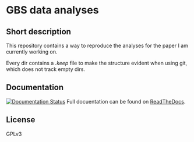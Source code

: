 # GBS data analyses

## Short description
This repository contains a way to reproduce the analyses for the paper I am currently working on.

Every dir contains a *.keep* file to make the structure evident when using git, which does not track empty dirs.

## Documentation
[![Documentation Status](https://readthedocs.org/projects/gbs-data-analysis/badge/?version=latest)](http://gbs-data-analysis.readthedocs.org/en/latest/?badge=latest)
Full docuentation can be found on [ReadTheDocs](http://gbs-data-analysis.readthedocs.org/).

## License
GPLv3
